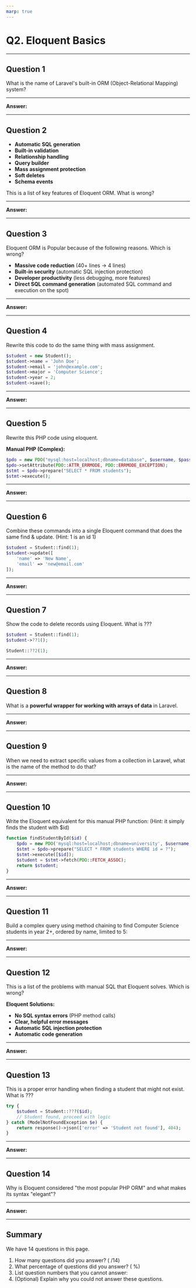 ```yaml
---
marp: true
---
```


# Q2. Eloquent Basics

---

## Question 1

What is the name of Laravel's built-in ORM (Object-Relational Mapping) system?

---

**Answer:**



---

## Question 2

- **Automatic SQL generation**
- **Built-in validation**
- **Relationship handling**
- **Query builder**
- **Mass assignment protection**
- **Soft deletes**
- **Schema events**

This is a list of key features of Eloquent ORM. What is wrong?

---

**Answer:**



---

## Question 3

Eloquent ORM is Popular because of the following reasons. Which is wrong?

- **Massive code reduction** (40+ lines → 4 lines)
- **Built-in security** (automatic SQL injection protection)
- **Developer productivity** (less debugging, more features)
- **Direct SQL command generation** (automated SQL command and execution on the spot)

---

**Answer:**



---

## Question 4

Rewrite this code to do the same thing with mass assignment.

```php
$student = new Student();
$student->name = 'John Doe';
$student->email = 'john@example.com';
$student->major = 'Computer Science';
$student->year = 2;
$student->save();
```

---

**Answer:**



---

## Question 5

Rewrite this PHP code using eloquent.

**Manual PHP (Complex):**

```php
$pdo = new PDO("mysql:host=localhost;dbname=database", $username, $password);
$pdo->setAttribute(PDO::ATTR_ERRMODE, PDO::ERRMODE_EXCEPTION);
$stmt = $pdo->prepare("SELECT * FROM students");
$stmt->execute();
```

---

**Answer:**



---

## Question 6

Combine these commands into a single Eloquent command that does the same find & update. (Hint: 1 is an id 1)

```php
$student = Student::find(1);
$student->update([
    'name' => 'New Name',
    'email' => 'new@email.com'
]);
```

---

**Answer:**



---

## Question 7

Show the code to delete records using Eloquent. What is ???

```php
$student = Student::find(1);
$student->??1();

Student::??2(1);
```

---

**Answer:**



---

## Question 8

What is a **powerful wrapper for working with arrays of data** in Laravel.

---

**Answer:**



---

## Question 9

When we need to extract specific values from a collection in Laravel, what is the name of the method to do that?

---

**Answer:**



---

## Question 10

Write the Eloquent equivalent for this manual PHP function: (Hint: it simply finds the student with $id)

```php
function findStudentById($id) {
    $pdo = new PDO('mysql:host=localhost;dbname=university', $username, $password);
    $stmt = $pdo->prepare("SELECT * FROM students WHERE id = ?");
    $stmt->execute([$id]);
    $student = $stmt->fetch(PDO::FETCH_ASSOC);
    return $student;
}
```

---

**Answer:**



---

## Question 11

Build a complex query using method chaining to find Computer Science students in year 2+, ordered by name, limited to 5:

---

**Answer:**



---

## Question 12

This is a list of the problems with manual SQL that Eloquent solves. Which is wrong?

**Eloquent Solutions:**

- **No SQL syntax errors** (PHP method calls)
- **Clear, helpful error messages**
- **Automatic SQL injection protection**
- **Automatic code generation**

---

**Answer:**



---

## Question 13

This is a proper error handling when finding a student that might not exist. What is ???

```php
try {
    $student = Student::???($id);
    // Student found, proceed with logic
} catch (ModelNotFoundException $e) {
    return response()->json(['error' => 'Student not found'], 404);
}
```

---

**Answer:**



---

## Question 14

Why is Eloquent considered "the most popular PHP ORM" and what makes its syntax "elegant"?

---

**Answer:**



---

## Summary

We have 14 questions in this page.

1. How many questions did you answer? ( /14)
2. What percentage of questions did you answer? (  %)
3. List question numbers that you cannot answer:
4. (Optional) Explain why you could not answer these questions.
